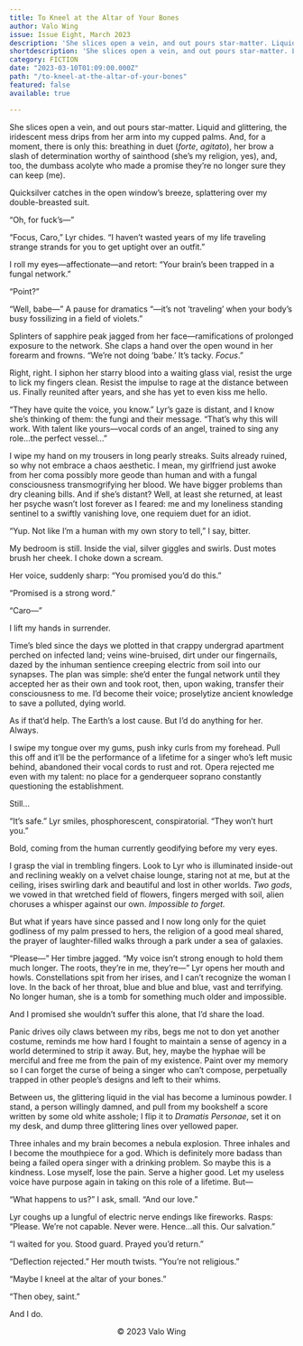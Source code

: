 ```yaml
---
title: To Kneel at the Altar of Your Bones
author: Valo Wing
issue: Issue Eight, March 2023
description: 'She slices open a vein, and out pours star-matter. Liquid and glittering, the iridescent mess drips from her arm into my cupped palms. And, for a moment, there is only this: breathing in duet (<em>forte</em>, <em>agitato</em>), her brow a slash of determination worthy of sainthood (she’s my religion, yes), and, too, the dumbass acolyte who made a promise they’re no longer sure they can keep (me). <p>Quicksilver catches in the open window’s breeze, splattering over my double-breasted suit. </p><p>“Oh, for fuck’s—” </p><p>“Focus, Caro,” Lyr chides. “I haven’t wasted years of my life traveling strange strands for you to get uptight over an outfit.” </p><p>I roll my eyes—affectionate—and retort: “Your brain’s been trapped in a fungal network.” </p>' 
shortdescription: 'She slices open a vein, and out pours star-matter. Liquid and glittering, the iridescent mess drips from her arm into my cupped palms. And, for a moment, there is only this: breathing in duet (<em>forte</em>, <em>agitato</em>), her brow a slash of determination worthy of sainthood (she’s my religion, yes), and, too, the dumbass acolyte who made a promise they’re no longer sure they can keep (me). <p>Quicksilver catches in the open window’s breeze, splattering over my double-breasted suit. </p>'
category: FICTION
date: "2023-03-10T01:09:00.000Z"
path: "/to-kneel-at-the-altar-of-your-bones"
featured: false
available: true

---
```


She slices open a vein, and out pours star-matter. Liquid and glittering, the iridescent mess drips from her arm into my cupped palms. And, for a moment, there is only this: breathing in duet (*forte*, *agitato*), her brow a slash of determination worthy of sainthood (she’s my religion, yes), and, too, the dumbass acolyte who made a promise they’re no longer sure they can keep (me). 

Quicksilver catches in the open window’s breeze, splattering over my double-breasted suit. 

“Oh, for fuck’s—”

“Focus, Caro,” Lyr chides. “I haven’t wasted years of my life traveling strange strands for you to get uptight over an outfit.”

I roll my eyes—affectionate—and retort: “Your brain’s been trapped in a fungal network.”

“Point?”

“Well, babe—” A pause for dramatics “—it’s not ‘traveling’ when your body’s busy fossilizing in a field of violets.”

Splinters of sapphire peak jagged from her face—ramifications of prolonged exposure to the network. She claps a hand over the open wound in her forearm and frowns. “We’re not doing ‘babe.’ It’s tacky. *Focus*.”

Right, right. I siphon her starry blood into a waiting glass vial, resist the urge to lick my fingers clean. Resist the impulse to rage at the distance between us. Finally reunited after years, and she has yet to even kiss me hello.

“They have quite the voice, you know.” Lyr’s gaze is distant, and I know she’s thinking of them: the fungi and their message. “That’s why this will work. With talent like yours—vocal cords of an angel, trained to sing any role…the perfect vessel…”

I wipe my hand on my trousers in long pearly streaks. Suits already ruined, so why not embrace a chaos aesthetic. I mean, my girlfriend just awoke from her coma possibly more geode than human and with a fungal consciousness transmogrifying her blood. We have bigger problems than dry cleaning bills. And if she’s distant? Well, at least she returned, at least her psyche wasn’t lost forever as I feared: me and my loneliness standing sentinel to a swiftly vanishing love, one requiem duet for an idiot.

“Yup. Not like I’m a human with my own story to tell,” I say, bitter.

My bedroom is still. Inside the vial, silver giggles and swirls. Dust motes brush her cheek. I choke down a scream.

Her voice, suddenly sharp: “You promised you’d do this.”

“Promised is a strong word.”

“Caro—”

I lift my hands in surrender. 

Time’s bled since the days we plotted in that crappy undergrad apartment perched on infected land; veins wine-bruised, dirt under our fingernails, dazed by the inhuman sentience creeping electric from soil into our synapses. The plan was simple: she’d enter the fungal network until they accepted her as their own and took root, then, upon waking, transfer their consciousness to me. I’d become their voice; proselytize ancient knowledge to save a polluted, dying world. 

As if that’d help. The Earth’s a lost cause. But I’d do anything for her. Always. 

I swipe my tongue over my gums, push inky curls from my forehead. Pull this off and it’ll be the performance of a lifetime for a singer who’s left music behind, abandoned their vocal cords to rust and rot. Opera rejected me even with my talent: no place for a genderqueer soprano constantly questioning the establishment. 

Still…

“It’s safe.” Lyr smiles, phosphorescent, conspiratorial. “They won’t hurt you.”

Bold, coming from the human currently geodifying before my very eyes. 

I grasp the vial in trembling fingers. Look to Lyr who is illuminated inside-out and reclining weakly on a velvet chaise lounge, staring not at me, but at the ceiling, irises swirling dark and beautiful and lost in other worlds. *Two gods*, we vowed in that wretched field of flowers, fingers merged with soil, alien choruses a whisper against our own. *Impossible to forget.* 

But what if years have since passed and I now long only for the quiet godliness of my palm pressed to hers, the religion of a good meal shared, the prayer of laughter-filled walks through a park under a sea of galaxies.

“Please—” Her timbre jagged. “My voice isn’t strong enough to hold them much longer. The roots, they’re in me, they’re—” Lyr opens her mouth and howls. Constellations spit from her irises, and I can’t recognize the woman I love. In the back of her throat, blue and blue and blue, vast and terrifying. No longer human, she is a tomb for something much older and impossible. 

And I promised she wouldn’t suffer this alone, that I’d share the load.

Panic drives oily claws between my ribs, begs me not to don yet another costume, reminds me how hard I fought to maintain a sense of agency in a world determined to strip it away. But, hey, maybe the hyphae will be merciful and free me from the pain of my existence. Paint over my memory so I can forget the curse of being a singer who can’t compose, perpetually trapped in other people’s designs and left to their whims.

Between us, the glittering liquid in the vial has become a luminous powder. I stand, a person willingly damned, and pull from my bookshelf a score written by some old white asshole; I flip it to *Dramatis Personae*, set it on my desk, and dump three glittering lines over yellowed paper.

Three inhales and my brain becomes a nebula explosion. Three inhales and I become the mouthpiece for a god. Which is definitely more badass than being a failed opera singer with a drinking problem. So maybe this is a kindness. Lose myself, lose the pain. Serve a higher good. Let my useless voice have purpose again in taking on this role of a lifetime. But—

“What happens to us?” I ask, small. “And our love.”

Lyr coughs up a lungful of electric nerve endings like fireworks. Rasps: “Please. We’re not capable. Never were. Hence…all this. Our salvation.”

“I waited for you. Stood guard. Prayed you’d return.”

“Deflection rejected.” Her mouth twists. “You’re not religious.”

“Maybe I kneel at the altar of your bones.”

“Then obey, saint.”

And I do.


<p style="text-align: center;">© 2023 Valo Wing</p>

